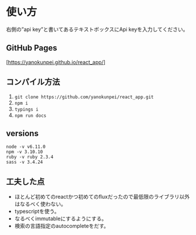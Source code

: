 # 使い方
右側の”api key”と書いてあるテキストボックスにApi keyを入力してください。  

## GitHub Pages   
[https://yanokunpei.github.io/react_app/]

## コンパイル方法
1. ```git clone https://github.com/yanokunpei/react_app.git```
1. ```npm i```
1. ```typings i```
1. ```npm run docs```

## versions
```
node -v v6.11.0
npm -v 3.10.10
ruby -v ruby 2.3.4
sass -v 3.4.24
```

## 工夫した点
- ほとんど初めてのreactかつ初めてのfluxだったので最低限のライブラリ以外はなるべく使わない。
- typescriptを使う。
- なるべくimmutableにするようにする。
- 検索の言語指定のautocompleteをだす。


